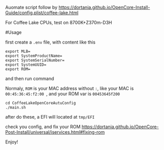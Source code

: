 Auomate script follow by https://dortania.github.io/OpenCore-Install-Guide/config.plist/coffee-lake.html

For Coffee Lake CPUs, test on 8700K+Z370m-D3H

#Usage

first create a `.env` file, with content like this

```
export MLB=
export SystemProductName=
export SystemSerialNumber=
export SystemUUID=
export ROM=
```
and then run command

Normaly, `ROM` is your MAC address without `:`, like your MAC is `00:45:36:45:f2:00 `, and your ROM var is `00453645f200`

```
cd CoffeeLakeOpenCoreAutuConfig
./main.sh
```

after do these, a EFI will located at `tmp/EFI`

check you config, and fix your ROM https://dortania.github.io/OpenCore-Post-Install/universal/iservices.html#fixing-rom

Enjoy!